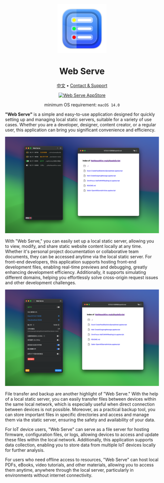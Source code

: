 <div align="center">
	<br />
	<br />
  <a href="https://wangchujiang.com/web-serve/">
	<img src="./assets/logo.png" alt="Web Serve LOGO" width="160" height="160">
  </a>
	<h1>Web Serve</h1>
  <!--rehype:style=border: 0;-->
  <p>
		<a href="./README-zh.md">中文</a> • 
		<a target="_blank" href="https://wangchujiang.com/#/contact">Contact & Support</a>
  </p>
  <p>
    <a target="_blank" href="https://apps.apple.com/app/web-serve/id6670167443" title="Web Serve AppStore"><img alt="Web Serve AppStore" src="https://tools.applemediaservices.com/api/badges/download-on-the-mac-app-store/black/en-us?size=250x83&amp;releaseDate=1705968000" height="51">
    </a>
  </p>
</div>

<div align="center">

minimum OS requirement: `macOS 14.0`

</div>

**"Web Serve"** is a simple and easy-to-use application designed for quickly setting up and managing local static servers, suitable for a variety of use cases. Whether you are a developer, designer, content creator, or a regular user, this application can bring you significant convenience and efficiency.

![Web Serve Screenshot 1](./assets/screenshots-1-cn.png)

With "Web Serve," you can easily set up a local static server, allowing you to view, modify, and share static website content locally at any time. Whether it's personal project documentation or collaborative team documents, they can be accessed anytime via the local static server. For front-end developers, this application supports hosting front-end development files, enabling real-time previews and debugging, greatly enhancing development efficiency. Additionally, it supports simulating different domains, helping you effortlessly solve cross-origin request issues and other development challenges.

![Web Serve Screenshot 2](./assets/screenshots-2-cn.png)

File transfer and backup are another highlight of "Web Serve." With the help of a local static server, you can easily transfer files between devices within the same local network, which is especially useful when direct connection between devices is not possible. Moreover, as a practical backup tool, you can store important files in specific directories and access and manage them via the static server, ensuring the safety and availability of your data.

For IoT device users, "Web Serve" can serve as a file server for hosting firmware, configuration files, or logs, allowing devices to access and update these files within the local network. Additionally, this application supports data collection, enabling you to store data from multiple IoT devices locally for further analysis.

For users who need offline access to resources, "Web Serve" can host local PDFs, eBooks, video tutorials, and other materials, allowing you to access them anytime, anywhere through the local server, particularly in environments without internet connectivity.

<!--idoc:config:
site: Web Serve
title: Web Serve is a simple and easy-to-use application designed for quickly setting up and managing local static servers, suitable for a variety of use cases - 
keywords: Local Static Server,Application,Quick Setup,Server Management,Front-End Development,Real-Time Preview,File Transfer,Data Backup,IoT Devices,Offline Access,Development Efficiency,Cross-Origin Requests,Static Website,Local Sharing,Document Hosting
-->